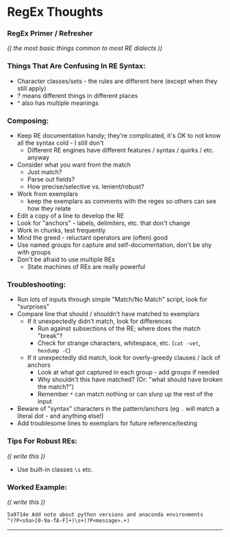 RegEx Thoughts
==============

### RegEx Primer / Refresher

_(( the most basic things common to most RE dialects ))_


### Things That Are Confusing In RE Syntax:
- Character classes/sets - the rules are different here (except when they still apply)
- ? means different things in different places
- ^ also has multiple meanings


### Composing:
- Keep RE documentation handy; they're complicated, it's OK to not know all the syntax cold - I still don't
  - Different RE engines have different features / syntax / quirks / etc. anyway
- Consider what you want from the match
  - Just match?
  - Parse out fields?
  - How precise/selective vs. lenient/robust?
- Work from exemplars
  - keep the exemplars as comments with the regex so others can see how they relate
- Edit a copy of a line to develop the RE
- Look for "anchors" - labels, delimiters, etc. that don't change
- Work in chunks, test frequently
- Mind the greed - reluctant operators are (often) good
- Use named groups for capture and self-documentation, don't be shy with groups
- Don't be afraid to use multiple REs
  - State machines of REs are really powerful


### Troubleshooting:
- Run lots of inputs through simple "Match/No Match" script, look for "surprises"
- Compare line that should / shouldn't have matched to exemplars
  - If it unexpectedly didn't match, look for differences
    - Run against subsections of the RE; where does the match "break"?
    - Check for strange characters, whitespace, etc. (`cat -vet`, `hexdump -C`)
  - If it unexpectedly did match, look for overly-greedy clauses / lack of anchors
    - Look at what got captured in each group - add groups if needed
    - Why shouldn't this have matched? (Or: "what should have broken the match?")
    - Remember `*` can match nothing or can slurp up the rest of the input
- Beware of "syntax" characters in the pattern/anchors (eg `.` will match a literal dot - and anything else!)
- Add troublesome lines to exemplars for future reference/testing


### Tips For Robust REs:

_(( write this ))_
- Use built-in classes `\s` etc.


### Worked Example:

_(( write this ))_

```
5a9714e Add note about python versions and anaconda environments
^(?P<sha>[0-9a-fA-F]+)\s+(?P<message>.+)
```

---
